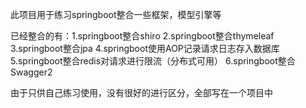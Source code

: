此项目用于练习springboot整合一些框架，模型引擎等


已经整合的有：1.springboot整合shiro
             2.springboot整合thymeleaf
             3.springboot整合jpa
             4.springboot使用AOP记录请求日志存入数据库
             5.springboot整合redis对请求进行限流（分布式可用）
             6.springboot整合Swagger2
             
由于只供自己练习使用，没有很好的进行区分，全部写在一个项目中